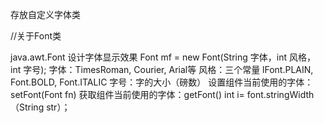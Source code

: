 存放自定义字体类

  //关于Font类
  
  
  java.awt.Font 
  设计字体显示效果 Font mf = new Font(String 字体，int 风格，int 字号);
  字体：TimesRoman, Courier, Arial等 
  风格：三个常量 lFont.PLAIN, Font.BOLD, Font.ITALIC 字号：字的大小（磅数） 
  设置组件当前使用的字体：setFont(Font fn)
  获取组件当前使用的字体：getFont()  int i= font.stringWidth（String str）；
